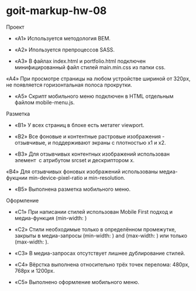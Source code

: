 # goit-markup-hw-08
Проект
+ «A1» Используется методология BEM.

+ «A2» Ипользуется препроцессов SASS.

+ «A3» В файлах index.html и portfolio.html подключен минифицированный файл стилей main.min.css из папки css.

 «A4» При просмотре страницы на любом устройстве шириной от 320px, не появляется горизонтальная полоса прокрутки.

+ «A5» Скрипт мобильного меню подключен в HTML отдельным файлом mobile-menu.js.



Разметка
+ «B1» У всех страниц в блоке <head> есть метатег viewport.

+ «B2» Все фоновые и контентные растровые изображения - отзывчивые, и поддерживают экраны с плотностью x1 и x2.

+ «B3» Для отзывчивых контентных изображений использован элемент <img> с атрибутом srcset и дескриптором x.

«B4» Для отзывчивых фоновых изображений использованы медиа-фукцнии min-device-pixel-ratio и min-resolution.

+ «B5» Выполнена разметка мобильного меню.



Оформление
+ «C1» При написании стилей использован Mobile First подход и медиа-функция (min-width: )

+ «C2» Стили необходимые только в определённом промежутке, закрыты в медиа-запросы (min-width: ) and (max-width: ) или только (max-width: ).

+ «C3» В медиа-запросах отсутствует лишнее дублирование стилей.

+ «C4» Вёрстка выполнена относительно трёх точек перелома: 480px, 768px и 1200px.

+ «C5» Выполнено оформление мобильного меню.